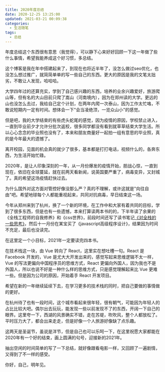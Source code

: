 ```yaml
---
title: 2020年度总结
date: 2020-12-25 13:25:00
updated: 2021-03-21 00:09:38
categories: 
  - 生活随笔
tags: 
  - 总结
---
```



年度总结这个东西很有意思（我觉得），可以静下心来好好回顾一下这一年做了些什么事情，希望我能养成这个好习惯，多总结。

<!-- more -->

这个博客是我在年中搭建起来了，到现在也将近半年了，没怎么做过seo优化，也没怎么想过推广，就简简单单的写一些自己的东西。更大的原因是我的文笔太拙劣，不敢让人发现，哈哈哈。

大学四年过的还算充实，学到了自己感兴趣的东西，培养的业余兴趣爱好，旅游爬山等，但有名的大山目前只爬了嵩山（河南境内），因为在郑州读的大学。更远的山也没怎么去过，我给自己定个计划，在两年内爬一次泰山，因为工作太忙咯，不敢说短期内一定有时间。想体会一下"会当凌绝顶，一览众山小"的感觉。

但是吧，我的大学结束的有些虎头蛇尾的感觉，因为疫情的原因，学校禁止进入，一直到毕业前夕才允许分批次返校，很多同学都没有看到就草草结束大学生活。所以心心念念的毕业照也没有了，本来和朋友商量好一起拍一组有意思的毕业照，真的是今年最大的遗憾了。

离开校园，见面的机会真的就少了很多，基本都是打打电话，视频什么的，各奔东西，为生活开始忙碌。

2020年，是让人印象深刻的一年，从一月份爆发的疫情开始，胆战心惊，一直到现在，依旧在全球蔓延，就在前两天看新闻，说英国要严重了，病毒变异，又封城了。真的希望这场疫情赶快过去。

为什么国外对这方面对管控好像没那么严？真的不理解，或许这就是"向往自由"吧。希望地球每个人都能重视起来，共同对抗病毒，早日结束这一场。

今年从郑州来到了杭州，换了一个新的环境，在工作中和大家有着共同的目标，学到了很多东西，但是也有一些遗憾，本来打算读两本书的的，下半年读了余果的《全栈工程师的自我修养》和《css世界》，前段时间还写了读书笔记[《对全栈的一些思考》](https://shuxhan.com/post/33)，然后十一月份在某宝买了《javascript高级程序设计》，结果因为时间不充足，最后也没读完。

在这里定一个小目标，2021年一定要读完四本书。

在技术栈这一块，由 Vue 转向了 React，这里实在想吐槽一句。React 是 Facebook 开发的，Vue 是尤大大开发出来的，感觉写起来思维逻辑不太一样， Vue 的写法更偏向中国程序员的思维方式，React 更偏向外国人，因为我也不是外国人，所以也说不好是一种什么样的思维方式，只是感觉理解起来比 Vue 更难一些。但是因为公司的原因，开始着手 React 开发项目。

希望在新的一年继续延续下去，在学习更多的技术栈的同时，把自己要做的事情做的更好。

在杭州待了也有一段时间，这个城市看起来很年轻，很有朝气，可能因为年轻人的占比比较大吧。偶尔出去玩玩，能发现一些以前发现不了的东西，开阔一下自己的眼界。这里夸一下，西湖的风景确实不错，走在苏堤，吹吹风，整个人都放松了。平时压力大了，都会出来走走，但是好像一个人旅游好像缺了点乐趣。

这两天是圣诞节，虽说是洋节，但是自己也可以乐呵一下，在这里祝愿大家都能在2020年有一个好的结束，画上圆满的句号，迎接新的2021年。

抽出空闲的时间简单的写了一下总结，就好像跟看电影一样，又回顾了一遍剧情，又得到了不一样的感受。

你好，自己，明年见。